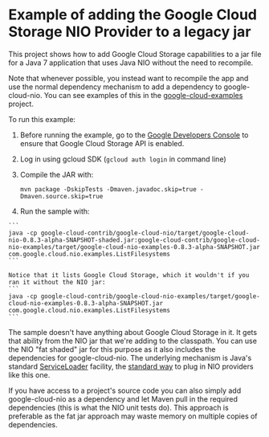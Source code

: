 Example of adding the Google Cloud Storage NIO Provider to a legacy jar
=======================================================================

This project shows how to add Google Cloud Storage capabilities to a jar file for a Java 7
application that uses Java NIO without the need to recompile.

Note that whenever possible, you instead want to recompile the app and use the normal
dependency mechanism to add a dependency to google-cloud-nio. You can see examples of
this in the [google-cloud-examples](../../google-cloud-examples) project.

To run this example:

1. Before running the example, go to the [Google Developers Console][developers-console] to ensure that Google Cloud Storage API is enabled.

2. Log in using gcloud SDK (`gcloud auth login` in command line)

3. Compile the JAR with:
    ```
    mvn package -DskipTests -Dmaven.javadoc.skip=true -Dmaven.source.skip=true
    ```

4.    Run the sample with:

    ```
    java -cp google-cloud-contrib/google-cloud-nio/target/google-cloud-nio-0.8.3-alpha-SNAPSHOT-shaded.jar:google-cloud-contrib/google-cloud-nio-examples/target/google-cloud-nio-examples-0.8.3-alpha-SNAPSHOT.jar com.google.cloud.nio.examples.ListFilesystems
    ```

    Notice that it lists Google Cloud Storage, which it wouldn't if you ran it without the NIO jar:
    ```
    java -cp google-cloud-contrib/google-cloud-nio-examples/target/google-cloud-nio-examples-0.8.3-alpha-SNAPSHOT.jar com.google.cloud.nio.examples.ListFilesystems
    ```

The sample doesn't have anything about Google Cloud Storage in it. It gets that ability from the NIO
jar that we're adding to the classpath. You can use the NIO "fat shaded" jar for this purpose as it
also includes the dependencies for google-cloud-nio.
The underlying mechanism is Java's standard [ServiceLoader](https://docs.oracle.com/javase/7/docs/api/java/util/ServiceLoader.html)
facility, the [standard way](http://docs.oracle.com/javase/7/docs/technotes/guides/io/fsp/filesystemprovider.html) to plug in NIO providers like this one.

If you have access to a project's source code you can also simply add google-cloud-nio as
a dependency and let Maven pull in the required dependencies (this is what the NIO unit tests do).
This approach is preferable as the fat jar approach may waste memory on multiple copies of
dependencies.

[developers-console]:https://console.developers.google.com/
